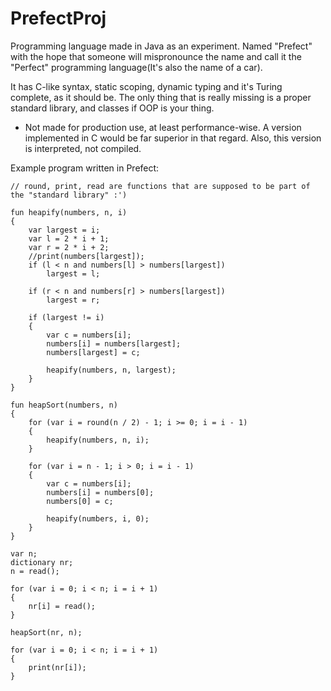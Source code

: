 # PrefectProj
Programming language made in Java as an experiment. Named 
"Prefect" with the hope that someone will mispronounce the name and call
 it the "Perfect" programming language(It's also the name of a car).


It has C-like syntax, static scoping, dynamic typing and 
it's Turing complete, as it should be. The only thing that is really 
missing is a proper standard library, and classes if OOP is your thing.


- Not made for production use, at least performance-wise. A version implemented in C would be far superior in that regard. Also, this version is interpreted, not compiled.

Example program written in Prefect:

```
// round, print, read are functions that are supposed to be part of the "standard library" :')

fun heapify(numbers, n, i)
{
    var largest = i;
    var l = 2 * i + 1;
    var r = 2 * i + 2;
    //print(numbers[largest]);
    if (l < n and numbers[l] > numbers[largest])
        largest = l;

    if (r < n and numbers[r] > numbers[largest])
        largest = r;

    if (largest != i)
    {
        var c = numbers[i];
        numbers[i] = numbers[largest];
        numbers[largest] = c;

        heapify(numbers, n, largest);
    }
}

fun heapSort(numbers, n)
{
    for (var i = round(n / 2) - 1; i >= 0; i = i - 1)
    {
        heapify(numbers, n, i);
    }

    for (var i = n - 1; i > 0; i = i - 1)
    {
        var c = numbers[i];
        numbers[i] = numbers[0];
        numbers[0] = c;

        heapify(numbers, i, 0);
    }
}

var n;
dictionary nr;
n = read();

for (var i = 0; i < n; i = i + 1)
{
    nr[i] = read();
}

heapSort(nr, n);

for (var i = 0; i < n; i = i + 1)
{
    print(nr[i]);
}
```
